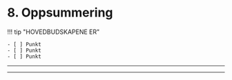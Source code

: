 <!--
CO_OP_TRANSLATOR_METADATA:
{
  "original_hash": "ef7f514ede16a170411752b56bedaa5a",
  "translation_date": "2025-09-24T22:45:47+00:00",
  "source_file": "workshop/docs/instructions/7-Wrap-up.md",
  "language_code": "no"
}
-->
# 8. Oppsummering

!!! tip "HOVEDBUDSKAPENE ER"

    - [ ] Punkt
    - [ ] Punkt
    - [ ] Punkt

---

---

